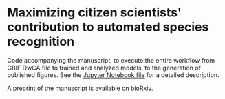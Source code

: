 # Maximizing citizen scientists' contribution to automated species recognition

Code accompanying the manuscript, to execute the entire workflow from GBIF DwCA file to trained and analyzed models, to the generation of published figures. See the [Jupyter Notebook file](workflow.ipynb) for a detailed description.

A preprint of the manuscript is available on [bioRxiv](https://doi.org/10.1101/2022.02.17.480847).